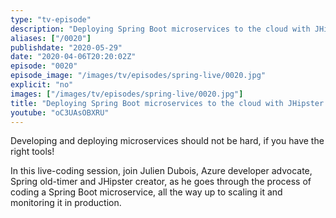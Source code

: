 ```yaml
---
type: "tv-episode"
description: "Deploying Spring Boot microservices to the cloud with JHipster and Azure"
aliases: ["/0020"]
publishdate: "2020-05-29"
date: "2020-04-06T20:20:02Z"
episode: "0020"
episode_image: "/images/tv/episodes/spring-live/0020.jpg"
explicit: "no"
images: ["/images/tv/episodes/spring-live/0020.jpg"]
title: "Deploying Spring Boot microservices to the cloud with JHipster and Azure"
youtube: "oC3UAsOBXRU"
---
```


Developing and deploying microservices should not be hard, if you have the right tools!

In this live-coding session, join Julien Dubois, Azure developer advocate, Spring old-timer and JHipster creator, as he goes through the process of coding a Spring Boot microservice, all the way up to scaling it and monitoring it in production.

